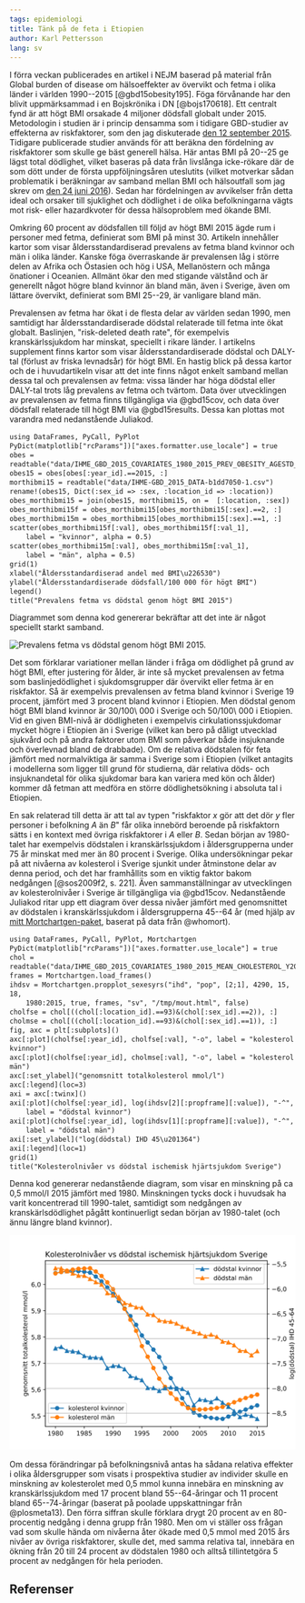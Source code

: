 ```yaml
---
tags: epidemiologi
title: Tänk på de feta i Etiopien
author: Karl Pettersson
lang: sv
---
```


I förra veckan publicerades en artikel i NEJM baserad på material från Global
burden of disease om hälsoeffekter av övervikt och fetma i olika länder i
världen 1990--2015 [@gbd15obesity195]. Föga förvånande har den blivit
uppmärksammad i en Bojskrönika i DN [@bojs170618]. Ett centralt fynd är att
högt BMI orsakade 4 miljoner dödsfall globalt under 2015. Metodologin i studien
är i princip densamma som i tidigare GBD-studier av effekterna av riskfaktorer,
som den jag diskuterade [den 12 september
2015](http://klpn.se/2015/09/12/vaxande-borda/). Tidigare publicerade studier
används för att beräkna den fördelning av riskfaktorer som skulle ge bäst
generell hälsa. Här antas BMI på 20--25 ge lägst total dödlighet, vilket
baseras på data från livslånga icke-rökare där de som dött under de första
uppföljningsåren uteslutits (vilket motverkar sådan problematik i beräkningar
av samband mellan BMI och hälsoutfall som jag skrev om [den 24 juni
2016](2016-06-24-smuts.html)). Sedan har fördelningen av avvikelser från detta
ideal och orsaker till sjuklighet och dödlighet i de olika befolkningarna vägts
mot risk- eller hazardkvoter för dessa hälsoproblem med ökande BMI.

Omkring 60 procent av dödsfallen till följd av högt BMI 2015 ägde rum i personer med
fetma, definierat som BMI på minst 30. Artikeln innehåller kartor som visar
åldersstandardiserad prevalens av fetma bland kvinnor och män i olika länder. Kanske
föga överraskande är prevalensen låg i större delen av Afrika och Östasien och
hög i USA, Mellanöstern och många önationer i Oceanien. Allmänt ökar den med
stigande välstånd och är generellt något högre bland kvinnor än bland män, även i
Sverige, även om lättare övervikt, definierat som BMI 25--29, är vanligare bland män.

Prevalensen av fetma har ökat i de flesta delar av världen sedan 1990, men
samtidigt har åldersstandardiserade dödstal relaterade till fetma inte ökat
globalt. Baslinjen, "risk-deleted death rate", för exempelvis kranskärlssjukdom
har minskat, speciellt i rikare länder. I artikelns supplement finns kartor som
visar åldersstandardiserade dödstal och DALY-tal (förlust av friska levnadsår) för
högt BMI. En hastig blick på dessa kartor och de i huvudartikeln visar att det
inte finns något enkelt samband mellan dessa tal och prevalensen av fetma:
vissa länder har höga dödstal eller DALY-tal trots låg prevalens av fetma och
tvärtom. Data över utvecklingen av prevalensen av fetma finns tillgängliga via
@gbd15cov, och data över dödsfall relaterade till högt BMI via @gbd15results.
Dessa kan plottas mot varandra med nedanstående Juliakod.

``` {.julia .numberLines}
using DataFrames, PyCall, PyPlot
PyDict(matplotlib["rcParams"])["axes.formatter.use_locale"] = true
obes = readtable("data/IHME_GBD_2015_COVARIATES_1980_2015_PREV_OBESITY_AGESTD_Y2016M10D07.CSV")
obes15 = obes[obes[:year_id].==2015, :]
morthibmi15 = readtable("data/IHME-GBD_2015_DATA-b1dd7050-1.csv")
rename!(obes15, Dict(:sex_id => :sex, :location_id => :location))
obes_morthibmi15 = join(obes15, morthibmi15, on =  [:location, :sex])
obes_morthibmi15f = obes_morthibmi15[obes_morthibmi15[:sex].==2, :]
obes_morthibmi15m = obes_morthibmi15[obes_morthibmi15[:sex].==1, :]
scatter(obes_morthibmi15f[:val], obes_morthibmi15f[:val_1],
	label = "kvinnor", alpha = 0.5)
scatter(obes_morthibmi15m[:val], obes_morthibmi15m[:val_1],
	label = "män", alpha = 0.5)
grid(1)
xlabel("Åldersstandardiserad andel med BMI\u226530")
ylabel("Åldersstandardiserade dödsfall/100 000 för högt BMI")
legend()
title("Prevalens fetma vs dödstal genom högt BMI 2015")
```

Diagrammet som denna kod genererar bekräftar att det inte är något speciellt
starkt samband.

![Prevalens fetma vs dödstal genom högt BMI
2015.](../images/Gbd15ObvsHiBmiMort.svg)

Det som förklarar variationer mellan länder i fråga om dödlighet på grund av
högt BMI, efter justering för ålder, är inte så mycket
prevalensen av fetma som baslinjedödlighet i sjukdomsgrupper där övervikt eller
fetma är en riskfaktor. Så är exempelvis prevalensen av fetma bland kvinnor i
Sverige 19 procent, jämfört med 3 procent bland kvinnor i Etiopien. Men dödstal
genom högt BMI bland kvinnor är 30/100\ 000 i Sverige och 50/100\ 000 i
Etiopien. Vid en given BMI-nivå är dödligheten i exempelvis
cirkulationssjukdomar mycket högre i Etiopien än i Sverige (vilket kan bero på
dåligt utvecklad sjukvård och på andra faktorer utom BMI som
påverkar både insjuknande och överlevnad bland de drabbade). Om de relativa
dödstalen för feta jämfört med normalviktiga är samma i Sverige som i Etiopien
(vilket antagits i modellerna som ligger till grund för studierna, där relativa
döds- och insjuknandetal för olika sjukdomar bara kan variera med kön och
ålder) kommer då fetman att medföra en större dödlighetsökning i absoluta tal i
Etiopien.

En sak relaterad till detta är att tal av typen "riskfaktor $x$ gör att det dör
$y$ fler personer i befolkning $A$ än $B$" får olika innebörd beroende på
riskfaktorn sätts i en kontext med övriga riskfaktorer i $A$ eller $B$. Sedan
början av 1980-talet har exempelvis dödstalen i kranskärlssjukdom i
åldersgrupperna under 75 år minskat med mer än 80 procent i Sverige. Olika
undersökningar pekar på att nivåerna av kolesterol i Sverige sjunkit under
åtminstone delar av denna period, och det har framhållits som en viktig faktor
bakom nedgången [@sos2009f2, s. 221]. Även sammanställningar av utvecklingen av
kolesterolnivåer i Sverige är tillgängliga via @gbd15cov. Nedanstående Juliakod
ritar upp ett diagram över dessa nivåer jämfört med genomsnittet av dödstalen i
kranskärlssjukdom i åldersgrupperna 45--64 år (med hjälp av [mitt
Mortchartgen-paket](https://github.com/klpn/Mortchartgen.jl), baserat på data
från @whomort). 

``` {.julia .numberLines}
using DataFrames, PyCall, PyPlot, Mortchartgen
PyDict(matplotlib["rcParams"])["axes.formatter.use_locale"] = true
chol = readtable("data/IHME_GBD_2015_COVARIATES_1980_2015_MEAN_CHOLESTEROL_Y2016M10D07.CSV")
frames = Mortchartgen.load_frames()
ihdsv = Mortchartgen.propplot_sexesyrs("ihd", "pop", [2;1], 4290, 15, 18,
	1980:2015, true, frames, "sv", "/tmp/mout.html", false)
cholfse = chol[((chol[:location_id].==93)&(chol[:sex_id].==2)), :]
cholmse = chol[((chol[:location_id].==93)&(chol[:sex_id].==1)), :]
fig, axc = plt[:subplots]()
axc[:plot](cholfse[:year_id], cholfse[:val], "-o", label = "kolesterol kvinnor")
axc[:plot](cholfse[:year_id], cholmse[:val], "-o", label = "kolesterol män")
axc[:set_ylabel]("genomsnitt totalkolesterol mmol/l")
axc[:legend](loc=3)
axi = axc[:twinx]()
axi[:plot](cholfse[:year_id], log(ihdsv[2][:propframe][:value]), "-^",
	label = "dödstal kvinnor")
axi[:plot](cholfse[:year_id], log(ihdsv[1][:propframe][:value]), "-^",
	label = "dödstal män")
axi[:set_ylabel]("log(dödstal) IHD 45\u201364")
axi[:legend](loc=1)
grid(1)
title("Kolesterolnivåer vs dödstal ischemisk hjärtsjukdom Sverige")
```

Denna kod genererar nedanstående diagram, som visar en minskning på ca 0,5
mmol/l 2015 jämfört med 1980. Minskningen tycks dock i huvudsak ha varit
koncentrerad till 1990-talet, samtidigt som nedgången av kranskärlsdödlighet
pågått kontinuerligt sedan början av 1980-talet (och ännu längre bland
kvinnor).

![Kolesterolnivåer vs IHD Sverige 1980--2015.](../images/Sv8015Chol.svg)

Om dessa förändringar på befolkningsnivå antas ha sådana relativa effekter i
olika åldersgrupper som visats i prospektiva studier av individer skulle en
minskning av kolesterolet med 0,5 mmol kunna innebära en minskning av
kranskärlssjukdom med 17 procent bland 55--64-åringar och 11 procent bland
65--74-åringar (baserat på poolade uppskattningar från @plosmeta13). Den förra
siffran skulle förklara drygt 20 procent av en 80-procentig nedgång i denna
grupp från 1980. Men om vi ställer oss frågan vad som skulle hända om nivåerna
åter ökade med 0,5 mmol med 2015 års nivåer av övriga riskfaktorer, skulle det,
med samma relativa tal, innebära en ökning från 20 till 24 procent av dödstalen
1980 och alltså tillintetgöra 5 procent av nedgången för hela perioden.

## Referenser
